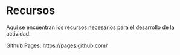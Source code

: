 # Recursos

Aquí se encuentran los recursos necesarios para el desarrollo de la actividad.

Github Pages:
https://pages.github.com/
